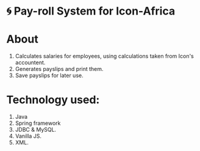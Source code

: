 # :cyclone: Pay-roll System for Icon-Africa

# About

  1. Calculates salaries for employees, using calculations taken from Icon's accountent.
  2. Generates payslips and print them.
  3. Save payslips for later use.
  
 # Technology used:
 
  1. Java
  2. Spring framework
  3. JDBC & MySQL.
  4. Vanilla JS.
  5. XML.
